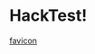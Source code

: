 # HackTest!
[favicon](https://user-images.githubusercontent.com/88108002/183247609-ba12d04d-9e51-4121-abca-4b298b5bba8d.png)
